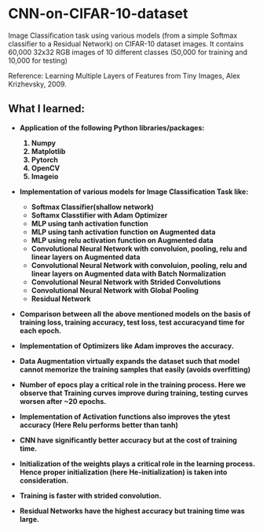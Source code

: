 # CNN-on-CIFAR-10-dataset
Image Classification task using various models (from a simple Softmax classifier to a Residual Network) on CIFAR-10 dataset images.
It contains 60,000 32x32 RGB images of 10 different classes (50,000 for training and 10,000 for testing)

Reference: Learning Multiple Layers of Features from Tiny Images, Alex Krizhevsky, 2009.

<h2>What I learned:</h2>

- <b>Application of the following Python libraries/packages:
  1. Numpy
  2. Matplotlib
  3. Pytorch
  4. OpenCV
  5. Imageio

- <b>Implementation of various models for Image Classification Task like:
  - <b>Softmax Classifier(shallow network)
  - <b>Softamx Classtifier with Adam Optimizer
  - <b>MLP using tanh activation function
  - <b>MLP using tanh activation function on Augmented data
  - <b>MLP using relu activation function on Augmented data
  - <b>Convolutional Neural Network with convoluion, pooling, relu and linear layers on Augmented data
  - <b>Convolutional Neural Network with convoluion, pooling, relu and linear layers on Augmented data with Batch Normalization 
  - <b>Convolutional Neural Network with Strided Convolutions
  - <b>Convolutional Neural Network with Global Pooling
  - <b>Residual Network
- <b>Comparison between all the above mentioned models on the basis of training loss, training accuracy, test loss, test accuracyand time for each epoch.
- <b>Implementation of Optimizers like Adam improves the accuracy.
- <b>Data Augmentation virtually expands the dataset such that model cannot memorize the training samples that easily (avoids overfitting)
- <b>Number of epocs play a critical role in the training process. Here we observe that Training curves improve during training, testing curves worsen after ~20 epochs.
- <b>Implementation of Activation functions also improves the ytest accuracy (Here Relu performs better than tanh)
- <b>CNN have significantly better accuracy but at the cost of training time.
- <b>Initialization of the weights plays a critical role in the learning process. Hence proper initialization (here He-initialization) is taken into consideration.
- <b>Training is faster with strided convolution.
- <b>Residual Networks have the highest accuracy but training time was large.
